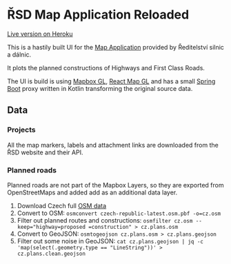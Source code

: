 # ŘSD Map Application Reloaded

[Live version on Heroku](https://rsd-map.herokuapp.com/)

This is a hastily built UI for the [Map Application](https://www.rsd.cz/wps/portal/web/mapa-projektu#/) provided by Ředitelství silnic a dálnic.

It plots the planned constructions of Highways and First Class Roads.

The UI is build is using [Mapbox GL](https://www.mapbox.com/about/maps/), [React Map GL](https://github.com/uber/react-map-gl) and has a small [Spring Boot](https://projects.spring.io/spring-boot/) proxy written in Kotlin transforming the original source data.

## Data

### Projects

All the map markers, labels and attachment links are downloaded from the ŘSD website and their API.

### Planned roads

Planned roads are not part of the Mapbox Layers, so they are exported from OpenStreetMaps and added add as an additional data layer.

1. Download Czech full [OSM data](http://download.geofabrik.de/europe/czech-republic.html)
2. Convert to OSM: `osmconvert czech-republic-latest.osm.pbf -o=cz.osm`
3. Filter out planned routes and constructions: `osmfilter cz.osm --keep="highway=proposed =construction" > cz.plans.osm`
4. Convert to GeoJSON: `osmtogeojson cz.plans.osm > cz.plans.geojson`
5. Filter out some noise in GeoJSON: `cat cz.plans.geojson | jq -c 'map(select(.geometry.type == "LineString"))' > cz.plans.clean.geojson`